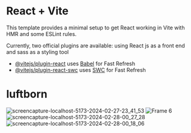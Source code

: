 # React + Vite

This template provides a minimal setup to get React working in Vite with HMR and some ESLint rules.

Currently, two official plugins are available:
using React js as a front end  and sass as a styling tool
- [@vitejs/plugin-react](https://github.com/vitejs/vite-plugin-react/blob/main/packages/plugin-react/README.md) uses [Babel](https://babeljs.io/) for Fast Refresh
- [@vitejs/plugin-react-swc](https://github.com/vitejs/vite-plugin-react-swc) uses [SWC](https://swc.rs/) for Fast Refresh
# luftborn
![screencapture-localhost-5173-2024-02-27-23_41_53](https://github.com/Eng-MustafaMasoud/luftborn/assets/26779466/fb53971c-b290-4090-ab82-ba9a93aee8ba)
![Frame 6](https://github.com/Eng-MustafaMasoud/luftborn/assets/26779466/a29ae098-0b44-4ebc-b018-1f2a9d37213f)
![screencapture-localhost-5173-2024-02-28-00_27_28](https://github.com/Eng-MustafaMasoud/luftborn/assets/26779466/0897ae5c-9457-4bf6-929f-2c044e41beef)
![screencapture-localhost-5173-2024-02-28-00_18_06](https://github.com/Eng-MustafaMasoud/luftborn/assets/26779466/7e88bbe0-cc14-463a-8506-f4952f06051c)
